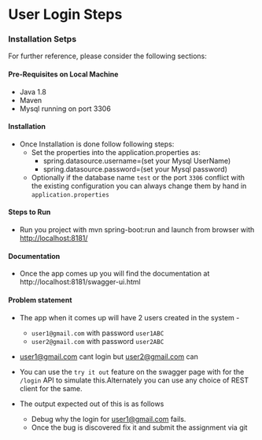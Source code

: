 # User Login Steps

### Installation Setps
For further reference, please consider the following sections:

#### Pre-Requisites on Local Machine
* Java 1.8
* Maven
* Mysql running on port 3306


#### Installation

* Once Installation is done follow following steps:
    * Set the properties into the application.properties as:
        * spring.datasource.username=(set your Mysql UserName)
        * spring.datasource.password=(set your Mysql password)
    * Optionally if the database name `test` or the port `3306` conflict with the existing configuration you can always change them by hand in `application.properties`

#### Steps to Run
* Run you project with mvn spring-boot:run and launch from browser with [http://localhost:8181/](http://localhost:8181/)

#### Documentation
* Once the app comes up you will find the documentation at http://localhost:8181/swagger-ui.html

#### Problem statement

* The app when it comes up will have 2 users created in the system -
  * `user1@gmail.com` with password `user1ABC`
  * `user2@gmail.com` with password `user2ABC`

* user1@gmail.com cant login but user2@gmail.com can

* You can use the `try it out` feature on the swagger page with for the `/login` API to simulate this.Alternately you can use any choice of REST client for the same.

* The output expected out of this is as follows
  * Debug why the login for user1@gmail.com fails.
  * Once the bug is discovered fix it and submit the assignment via git               
